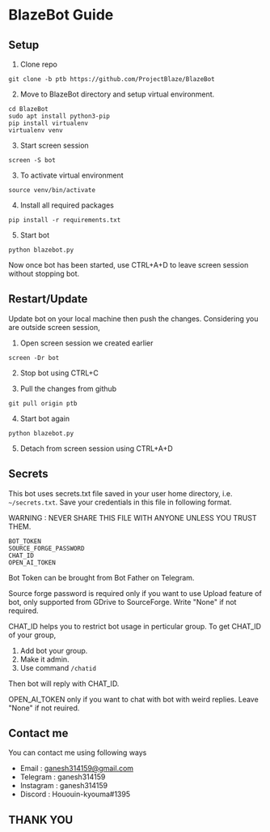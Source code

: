 # BlazeBot Guide

## Setup
1. Clone repo

```
git clone -b ptb https://github.com/ProjectBlaze/BlazeBot
```
2. Move to BlazeBot directory and setup virtual environment.

```
cd BlazeBot
sudo apt install python3-pip
pip install virtualenv
virtualenv venv
```

3. Start screen session

```
screen -S bot
```

3. To activate virtual environment

```
source venv/bin/activate
```
4. Install all required packages

```
pip install -r requirements.txt
```

5. Start bot

```
python blazebot.py
```

Now once bot has been started, use CTRL+A+D to leave screen session without stopping bot.

## Restart/Update
Update bot on your local machine then push the changes.
Considering you are outside screen session, 

1. Open screen session we created earlier

```
screen -Dr bot
```

2. Stop bot using CTRL+C

3. Pull the changes from github
```
git pull origin ptb
```

4. Start bot again
```
python blazebot.py
```

5. Detach from screen session using CTRL+A+D

## Secrets
This bot uses secrets.txt file saved in your user home directory, i.e. ```~/secrets.txt```.
Save your credentials in this file in following format.

WARNING : NEVER SHARE THIS FILE WITH ANYONE UNLESS YOU TRUST THEM.

```
BOT_TOKEN
SOURCE_FORGE_PASSWORD
CHAT_ID
OPEN_AI_TOKEN
```

Bot Token can be brought from Bot Father on Telegram.

Source forge password is required only if you want to use Upload feature of bot, only supported from GDrive to SourceForge. Write "None" if not required.

CHAT_ID helps you to restrict bot usage in perticular group. To get CHAT_ID of your group,
1. Add bot your group.
2. Make it admin.
3. Use command ```/chatid```

Then bot will reply with CHAT_ID.

OPEN_AI_TOKEN only if you want to chat with bot with weird replies. Leave "None" if not reuired.

## Contact me
You can contact me using following ways
- Email : ganesh314159@gmail.com
- Telegram : ganesh314159
- Instagram : ganesh314159
- Discord : Hououin-kyouma#1395

## THANK YOU